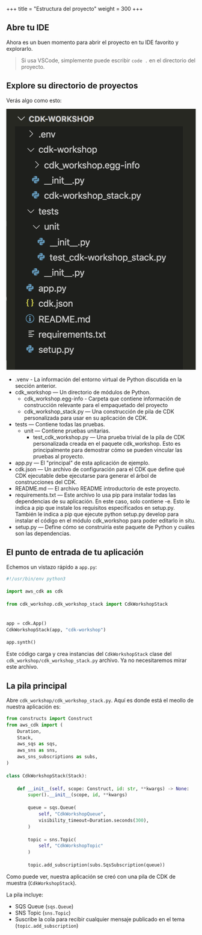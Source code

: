 +++
title = "Estructura del proyecto"
weight = 300
+++

## Abre tu IDE

Ahora es un buen momento para abrir el proyecto en tu IDE favorito y explorarlo.

> Si usa VSCode, simplemente puede escribir `code .` en el directorio del proyecto.

## Explore su directorio de proyectos

Verás algo como esto:

![](./structure.png)

* .venv - La información del entorno virtual de Python discutida en la sección anterior.
* cdk_workshop — Un directorio de módulos de Python.
  * cdk_workshop.egg-info - Carpeta que contiene información de construcción relevante para el empaquetado del proyecto
  * cdk_workshop_stack.py — Una construcción de pila de CDK personalizada para usar en su aplicación de CDK.
* tests — Contiene todas las pruebas.
  * unit — Contiene pruebas unitarias.
    * test_cdk_workshop.py — Una prueba trivial de la pila de CDK personalizada creada en el paquete cdk_workshop. Esto es principalmente para demostrar cómo se pueden vincular las pruebas al proyecto.
* app.py — El "principal" de esta aplicación de ejemplo.
* cdk.json — Un archivo de configuración para el CDK que define qué CDK ejecutable debe ejecutarse para generar el árbol de construcciones del CDK.
* README.md — El archivo README introductorio de este proyecto.
* requirements.txt — Este archivo lo usa pip para instalar todas las dependencias de su aplicación. En este caso, solo contiene -e. Esto le indica a pip que instale los requisitos especificados en setup.py. También le indica a pip que ejecute python setup.py develop para instalar el código en el módulo cdk_workshop para poder editarlo in situ.
* setup.py — Define cómo se construiría este paquete de Python y cuáles son las dependencias.

## El punto de entrada de tu aplicación

Echemos un vistazo rápido a `app.py`:

```python
#!/usr/bin/env python3

import aws_cdk as cdk

from cdk_workshop.cdk_workshop_stack import CdkWorkshopStack


app = cdk.App()
CdkWorkshopStack(app, "cdk-workshop")

app.synth()
```

Este código carga y crea instancias del `CdkWorkshopStack` clase del
`cdk_workshop/cdk_workshop_stack.py` archivo. Ya no necesitaremos mirar este archivo.

## La pila principal

Abre `cdk_workshop/cdk_workshop_stack.py`. Aquí es donde está el meollo de nuestra aplicación
es:

```python
from constructs import Construct
from aws_cdk import (
    Duration,
    Stack,
    aws_sqs as sqs,
    aws_sns as sns,
    aws_sns_subscriptions as subs,
)

class CdkWorkshopStack(Stack):

    def __init__(self, scope: Construct, id: str, **kwargs) -> None:
        super().__init__(scope, id, **kwargs)

        queue = sqs.Queue(
            self, "CdkWorkshopQueue",
            visibility_timeout=Duration.seconds(300),
        )

        topic = sns.Topic(
            self, "CdkWorkshopTopic"
        )

        topic.add_subscription(subs.SqsSubscription(queue))
```

Como puede ver, nuestra aplicación se creó con una pila de CDK de muestra
(`CdkWorkshopStack`).

La pila incluye:

- SQS Queue (`sqs.Queue`)
- SNS Topic (`sns.Topic`)
- Suscribe la cola para recibir cualquier mensaje publicado en el tema (`topic.add_subscription`)
